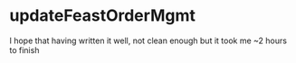 # updateFeastOrderMgmt
I hope that having written it well, not clean enough but it took me ~2 hours to finish
